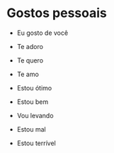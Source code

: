 # Gostos pessoais

* Eu gosto de você
* Te adoro
* Te quero
* Te amo

* Estou ótimo
* Estou bem
* Vou levando
* Estou mal
* Estou terrível
